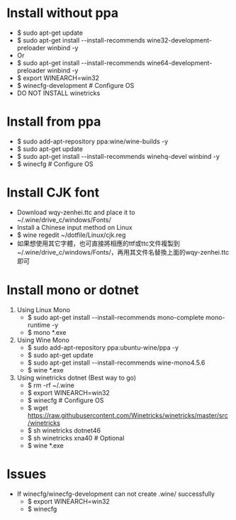 Install without ppa
=====
* $ sudo apt-get update
* $ sudo apt-get install --install-recommends wine32-development-preloader winbind -y
* Or
* $ sudo apt-get install --install-recommends wine64-development-preloader winbind -y
* $ export WINEARCH=win32
* $ winecfg-development # Configure OS
* DO NOT INSTALL winetricks

Install from ppa
=====
* $ sudo add-apt-repository ppa:wine/wine-builds -y
* $ sudo apt-get update
* $ sudo apt-get install --install-recommends winehq-devel winbind -y
* $ winecfg # Configure OS

Install CJK font
=====
* Download wqy-zenhei.ttc and place it to ~/.wine/drive_c/windows/Fonts/
* Install a Chinese input method on Linux
* $ wine regedit ~/dotfile/Linux/cjk.reg
* 如果想使用其它字體，也可直接將相應的ttf或ttc文件複製到~/.wine/drive_c/windows/Fonts/，再用其文件名替換上面的wqy-zenhei.ttc即可

Install mono or dotnet
=====
1. Using Linux Mono
    * $ sudo apt-get install --install-recommends mono-complete mono-runtime -y
    * $ mono *.exe
2. Using Wine Mono
    * $ sudo add-apt-repository ppa:ubuntu-wine/ppa -y
    * $ sudo apt-get update
    * $ sudo apt-get install --install-recommends wine-mono4.5.6
    * $ wine *.exe
3. Using winetricks dotnet (Best way to go)
    * $ rm -rf ~/.wine
    * $ export WINEARCH=win32
    * $ winecfg # Configure OS
    * $ wget https://raw.githubusercontent.com/Winetricks/winetricks/master/src/winetricks
    * $ sh winetricks dotnet46
    * $ sh winetricks xna40 # Optional
    * $ wine *.exe
    
Issues
=====
* If winecfg/winecfg-development can not create .wine/ successfully
    * $ export WINEARCH=win32
    * $ winecfg